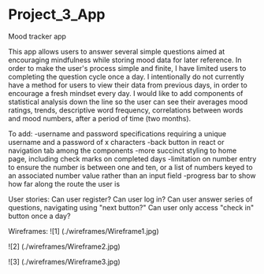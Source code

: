 # Project_3_App
Mood tracker app

This app allows users to answer several simple questions aimed at encouraging mindfulness while storing mood data for later reference. In order to make the user's process simple and finite, I have limited users to completing the question cycle once a day. I intentionally do not currently have a method for users to view their data from previous days, in order to encourage a fresh mindset every day. I would like to add components of statistical analysis down the line so the user can see their averages mood ratings, trends, descriptive word frequency, correlations between words and mood numbers, after a period of time (two months).

To add:
-username and password specifications requiring a unique username and a password of x characters
-back button in react or navigation tab among the components
-more succinct styling to home page, including check marks on completed days
-limitation on number entry to ensure the number is between one and ten, or a list of numbers keyed to an associated number value rather than an input field
-progress bar to show how far along the route the user is

User stories:
Can user register?
Can user log in?
Can user answer series of questions, navigating using "next button?"
Can user only access "check in" button once a day?


Wireframes:
![1] (./wireframes/Wireframe1.jpg)

![2] (./wireframes/Wireframe2.jpg)

![3] (./wireframes/Wireframe3.jpg)
